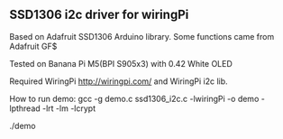 SSD1306 i2c driver for wiringPi
-----------------------------------

Based on Adafruit SSD1306 Arduino library. Some functions came from Adafruit GF$

Tested on Banana Pi M5(BPI S905x3) with 0.42 White OLED

Required WiringPi http://wiringpi.com/ and WiringPi i2c lib. 

How to run demo:
gcc -g demo.c ssd1306_i2c.c -lwiringPi -o demo -lpthread -lrt -lm -lcrypt 

./demo


